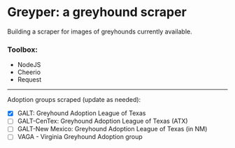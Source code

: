 # Greyper: a greyhound scraper

Building a scraper for images of greyhounds currently available. 

### Toolbox: 

- NodeJS
- Cheerio
- Request

---
Adoption groups scraped (update as needed):

- [x] GALT: Greyhound Adoption League of Texas
- [ ] GALT-CenTex: Greyhound Adoption League of Texas (ATX)
- [ ] GALT-New Mexico: Greyhound Adoption League of Texas (in NM)
- [ ] VAGA - Virginia Greyhound Adoption group
